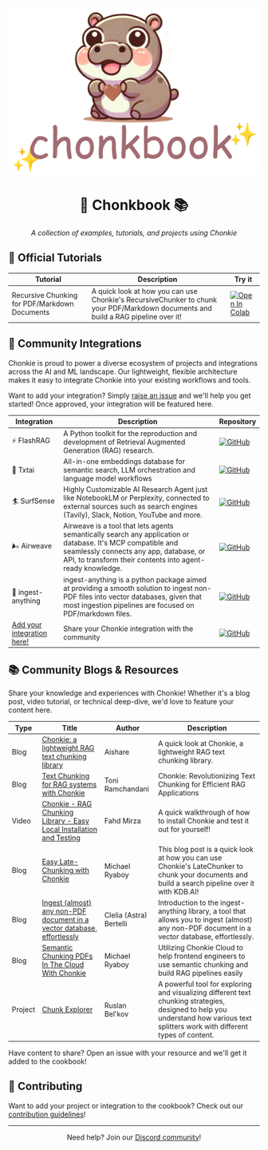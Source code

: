<div align='center'>

![Chonkie Logo](../assets/chonkbook_logo_transparent_bg.png)
# 🦛 Chonkbook 📚

_A collection of examples, tutorials, and projects using Chonkie_

</div>

## 📖 Official Tutorials

| Tutorial | Description | Try it |
|----------|-------------|-----------------|
| Recursive Chunking for PDF/Markdown Documents | A quick look at how you can use Chonkie's RecursiveChunker to chunk your PDF/Markdown documents and build a RAG pipeline over it! | [![Open In Colab](https://colab.research.google.com/assets/colab-badge.svg)](https://colab.research.google.com/github/chonkie-inc/chonkie/blob/main/cookbook/tutorials/Chonkie_RecursiveChunker_for_PDF_and_Markdown.ipynb) |

## 🔌 Community Integrations

Chonkie is proud to power a diverse ecosystem of projects and integrations across the AI and ML landscape. Our lightweight, flexible architecture makes it easy to integrate Chonkie into your existing workflows and tools.

Want to add your integration? Simply [raise an issue](https://github.com/chonkie-inc/chonkie/issues/new) and we'll help you get started! Once approved, your integration will be featured here.

| Integration | Description | Repository |
|-------------|-------------|------------|
| ⚡️ FlashRAG | A Python toolkit for the reproduction and development of Retrieval Augmented Generation (RAG) research. | [![GitHub](https://img.shields.io/badge/GitHub-181717?style=plastic&logo=github&logoColor=white&labelColor=464646)](https://github.com/RUC-NLPIR/FlashRAG) |
| 📄 Txtai | All-in-one embeddings database for semantic search, LLM orchestration and language model workflows | [![GitHub](https://img.shields.io/badge/GitHub-181717?style=plastic&logo=github&logoColor=white&labelColor=464646)](https://github.com/neuml/txtai) |
| 🏄 SurfSense | Highly Customizable AI Research Agent just like NotebookLM or Perplexity, connected to external sources such as search engines (Tavily), Slack, Notion, YouTube and more. | [![GitHub](https://img.shields.io/badge/GitHub-181717?style=plastic&logo=github&logoColor=white&labelColor=464646)](https://github.com/MODSetter/SurfSense) |
| 🌬️ Airweave | Airweave is a tool that lets agents semantically search any application or database. It's MCP compatible and seamlessly connects any app, database, or API, to transform their contents into agent-ready knowledge. | [![GitHub](https://img.shields.io/badge/GitHub-181717?style=plastic&logo=github&logoColor=white&labelColor=464646)](https://github.com/airweave-ai/airweave) |
| 🐊 ingest-anything | ingest-anything is a python package aimed at providing a smooth solution to ingest non-PDF files into vector databases, given that most ingestion pipelines are focused on PDF/markdown files. | [![GitHub](https://img.shields.io/badge/GitHub-181717?style=plastic&logo=github&logoColor=white&labelColor=464646)](https://github.com/AstraBert/ingest-anything) |
| [Add your integration here!](../CONTRIBUTING.md) | Share your Chonkie integration with the community | [![GitHub](https://img.shields.io/badge/GitHub-181717?style=plastic&logo=github&logoColor=white&labelColor=464646)](../CONTRIBUTING.md) |

## 📚 Community Blogs & Resources

Share your knowledge and experiences with Chonkie! Whether it's a blog post, video tutorial, or technical deep-dive, we'd love to feature your content here.

| Type | Title | Author | Description |
|------|--------|--------|-------------|
| Blog | [Chonkie: a lightweight RAG text chunking library](https://www.aisharenet.com/en/chonkie/) | Aishare | A quick look at Chonkie, a lightweight RAG text chunking library. |
| Blog | [Text Chunking for RAG systems with Chonkie](https://generativeai.pub/text-chunking-for-rag-systems-with-chonkie-d609d0eef55c) | Toni Ramchandani | Chonkie: Revolutionizing Text Chunking for Efficient RAG Applications |
| Video | [Chonkie - RAG Chunking Library - Easy Local Installation and Testing](https://www.youtube.com/watch?v=f4f1TkeL5Hk) | Fahd Mirza | A quick walkthrough of how to install Chonkie and test it out for yourself! |
| Blog | [Easy Late-Chunking with Chonkie](https://pub.towardsai.net/easy-late-chunking-with-chonkie-7f05e5916997) | Michael Ryaboy | This blog post is a quick look at how you can use Chonkie's LateChunker to chunk your documents and build a search pipeline over it with KDB.AI! |
| Blog | [Ingest (almost) any non-PDF document in a vector database, effortlessly](https://dev.to/astrabert/ingest-almost-any-non-pdf-document-in-a-vector-database-effortlessly-547c) | Clelia (Astra) Bertelli | Introduction to the ingest-anything library, a tool that allows you to ingest (almost) any non-PDF document in a vector database, effortlessly. |
| Blog | [Semantic Chunking PDFs In The Cloud With Chonkie](https://medium.com/javascript-in-plain-english/semantic-chunking-pdfs-in-the-cloud-with-chonkie-36211ca3d39d) | Michael Ryaboy | Utilizing Chonkie Cloud to help frontend engineers to use semantic chunking and build RAG pipelines easily |
| Project | [Chunk Explorer](https://github.com/dantetemplar/chunk-explorer) | Ruslan Bel'kov | A powerful tool for exploring and visualizing different text chunking strategies, designed to help you understand how various text splitters work with different types of content. |

Have content to share? Open an issue with your resource and we'll get it added to the cookbook!

## 📝 Contributing

Want to add your project or integration to the cookbook? Check out our [contribution guidelines](../CONTRIBUTING.md)!

---


<div align='center'>

Need help? Join our [Discord community](https://discord.gg/rYYp6DC4cv)!

</div>
